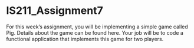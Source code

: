 # IS211_Assignment7
For this week’s assignment, you will be implementing a simple game called Pig. Details about the game can be found here. Your job will be to code a functional application that implements this game for two players. 
